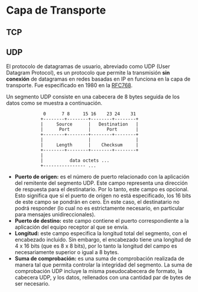 # Capa de Transporte

## TCP

## UDP
El protocolo de datagramas de usuario, abreviado como UDP (User Datagram Protocol), es un protocolo que permite la transmisión **sin conexión** de datagramas en redes basadas en IP en funciona en la capa de transporte. Fue especificado en 1980 en la [RFC768](https://tools.ietf.org/html/rfc768).

Un segmento UDP consiste en una cabecera de 8 bytes seguida de los datos como se muestra a continuación.

                  0      7 8     15 16    23 24    31
                 +--------+--------+--------+--------+
                 |     Source      |   Destination   |
                 |      Port       |      Port       |
                 +--------+--------+--------+--------+
                 |                 |                 |
                 |     Length      |    Checksum     |
                 +--------+--------+--------+--------+
                 |
                 |          data octets ...
                 +---------------- ...

- **Puerto de origen:** es el número de puerto relacionado con la aplicación del remitente del segmento UDP. Este campo representa una dirección de respuesta para el destinatario. Por lo tanto, este campo es opcional. Esto significa que si el puerto de origen no está especificado, los 16 bits de este campo se pondrán en cero. En este caso, el destinatario no podrá responder (lo cual no es estrictamente necesario, en particular para mensajes unidireccionales).
- **Puerto de destino:** este campo contiene el puerto correspondiente a la aplicación del equipo receptor al que se envía.
- **Longitud:** este campo especifica la longitud total del segmento, con el encabezado incluido. Sin embargo, el encabezado tiene una longitud de 4 x 16 bits (que es 8 x 8 bits), por lo tanto la longitud del campo es necesariamente superior o igual a 8 bytes.
- **Suma de comprobación:** es una suma de comprobación realizada de manera tal que permita controlar la integridad del segmento. La suma de comprobación UDP incluye la misma pseudocabecera de formato, la cabecera UDP, y los datos, rellenados con una cantidad par de bytes de ser necesario.

 
